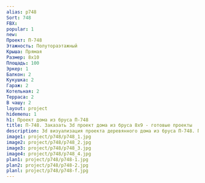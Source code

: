 ```yaml
---
alias: p748
Sort: 748
FBX: 
popular: 1
new: 
Проект: П-748
Этажность: Полутораэтажный
Крыша: Прямая
Размер: 8х10
Площадь: 100
Эркер: 1
Балкон: 2
Кукушка: 2
Гараж: 2
Котельная: 2
Терраса: 2
В чашу: 2
layout: project
hidemenu: 1
h1: Проект дома из бруса П-748
title: П-748. Заказать 3d проект дома из бруса 8х9 - готовые проекты
description: 3d визуализация проекта деревянного дома из бруса П-748. Площадь 100 м2, размер 8х9. Вы можете внести любые изменения в проект.
image1: project/p748/p748_1.jpg
image2: project/p748/p748_2.jpg
image3: project/p748/p748_3.jpg
image4: project/p748/p748_4.jpg
plan1: project/p748/p748-1.jpg
plan2: project/p748/p748-2.jpg
planl: project/p748/p748-f.jpg
---
```

